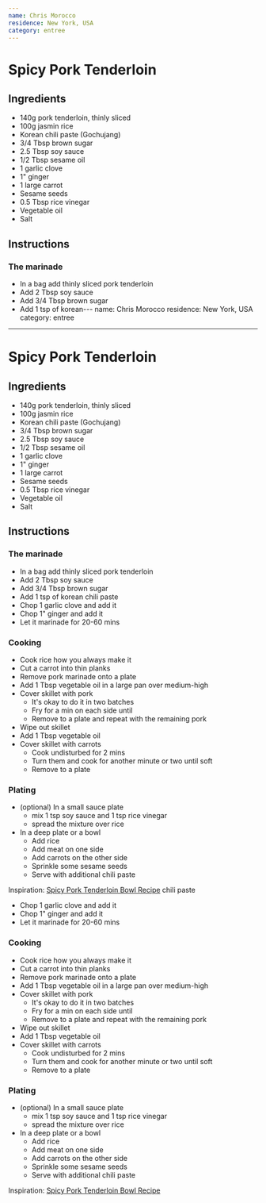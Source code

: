 ```yaml
---
name: Chris Morocco
residence: New York, USA
category: entree
---
```


# Spicy Pork Tenderloin

## Ingredients 
* 140g pork tenderloin, thinly sliced
* 100g jasmin rice
* Korean chili paste (Gochujang)
* 3/4 Tbsp brown sugar
* 2.5 Tbsp soy sauce
* 1/2 Tbsp sesame oil
* 1 garlic clove
* 1" ginger
* 1 large carrot
* Sesame seeds
* 0.5 Tbsp rice vinegar
* Vegetable oil
* Salt

## Instructions

### The marinade
* In a bag add thinly sliced pork tenderloin
* Add 2 Tbsp soy sauce
* Add 3/4 Tbsp brown sugar
* Add 1 tsp of korean---
name: Chris Morocco
residence: New York, USA
category: entree
---

# Spicy Pork Tenderloin

## Ingredients 
* 140g pork tenderloin, thinly sliced
* 100g jasmin rice
* Korean chili paste (Gochujang)
* 3/4 Tbsp brown sugar
* 2.5 Tbsp soy sauce
* 1/2 Tbsp sesame oil
* 1 garlic clove
* 1" ginger
* 1 large carrot
* Sesame seeds
* 0.5 Tbsp rice vinegar
* Vegetable oil
* Salt

## Instructions

### The marinade
* In a bag add thinly sliced pork tenderloin
* Add 2 Tbsp soy sauce
* Add 3/4 Tbsp brown sugar
* Add 1 tsp of korean chili paste
* Chop 1 garlic clove and add it
* Chop 1" ginger and add it
* Let it marinade for 20-60 mins

### Cooking
* Cook rice how you always make it
* Cut a carrot into thin planks
* Remove pork marinade onto a plate
* Add 1 Tbsp vegetable oil in a large pan over medium-high
* Cover skillet with pork 
  * It's okay to do it in two batches
  * Fry for a min on each side until
  * Remove to a plate and repeat with the remaining pork
* Wipe out skillet
* Add 1 Tbsp vegetable oil
* Cover skillet with carrots
  * Cook undisturbed for 2 mins
  * Turn them and cook for another minute or two until soft
  * Remove to a plate

### Plating
* (optional) In a small sauce plate
  * mix 1 tsp soy sauce and 1 tsp rice vinegar
  * spread the mixture over rice
* In a deep plate or a bowl
  * Add rice
  * Add meat on one side
  * Add carrots on the other side
  * Sprinkle some sesame seeds
  * Serve with additional chili paste

Inspiration: [Spicy Pork Tenderloin Bowl Recipe](https://www.bonappetit.com/recipe/spicy-pork-bowl-with-greens-and-carrots)
 chili paste
* Chop 1 garlic clove and add it
* Chop 1" ginger and add it
* Let it marinade for 20-60 mins

### Cooking
* Cook rice how you always make it
* Cut a carrot into thin planks
* Remove pork marinade onto a plate
* Add 1 Tbsp vegetable oil in a large pan over medium-high
* Cover skillet with pork 
  * It's okay to do it in two batches
  * Fry for a min on each side until
  * Remove to a plate and repeat with the remaining pork
* Wipe out skillet
* Add 1 Tbsp vegetable oil
* Cover skillet with carrots
  * Cook undisturbed for 2 mins
  * Turn them and cook for another minute or two until soft
  * Remove to a plate

### Plating
* (optional) In a small sauce plate
  * mix 1 tsp soy sauce and 1 tsp rice vinegar
  * spread the mixture over rice
* In a deep plate or a bowl
  * Add rice
  * Add meat on one side
  * Add carrots on the other side
  * Sprinkle some sesame seeds
  * Serve with additional chili paste

Inspiration: [Spicy Pork Tenderloin Bowl Recipe](https://www.bonappetit.com/recipe/spicy-pork-bowl-with-greens-and-carrots)

